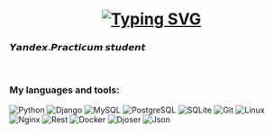 <h1 align="center"><a href="https://git.io/typing-svg"><img src="https://readme-typing-svg.herokuapp.com?font=Fira+Code&size=18&pause=1000&center=true&width=435&lines=Hi+everyone++I'm+Denis%F0%9F%91%8B+Python+Developer" alt="Typing SVG" /></a> 
<h3 align="left">𝙔𝙖𝙣𝙙𝙚𝙭.𝙋𝙧𝙖𝙘𝙩𝙞𝙘𝙪𝙢 𝙨𝙩𝙪𝙙𝙚𝙣𝙩</h3>

<br>

### My languages and tools:

![Python](https://img.shields.io/badge/-Python-cccf19??style=for-the-badge&logo=python)
![Django](https://img.shields.io/badge/-Django-067d20??style=for-the-badge&logo=Django)
![MySQL](https://img.shields.io/badge/-MySQL-E3A9BE??style=for-the-badge&logo=MySQL)
![PostgreSQL](https://img.shields.io/badge/-PostgreSQL-EFAF8C??style=for-the-badge&logo=PostgreSQL)
![SQLite](https://img.shields.io/badge/-SQLite-2A8D9C??style=for-the-badge&logo=SQLite)
![Git](https://img.shields.io/badge/-Git-2A8D9C??style=for-the-badge&logo=Git)
![Linux](https://img.shields.io/badge/-Linux-CD5700??style=for-the-badge&logo=Linux)
![Nginx](https://img.shields.io/badge/-Nginx-6600FF??style=for-the-badge&logo=Nginx)
![Rest](https://img.shields.io/badge/-REST-006B3C??style=for-the-badge&logo=Rest)
![Docker](https://img.shields.io/badge/-Docker-FF9218??style=for-the-badge&logo=Docker)
![Djoser](https://img.shields.io/badge/-Djoser-FF9218??style=for-the-badge&logo=Djoser)
![Json](https://img.shields.io/badge/-JsonAPI-FF9218??style=for-the-badge&logo=Json)











<!--
**Denyacore/Denyacore** is a ✨ _special_ ✨ repository because its `README.md` (this file) appears on your GitHub profile.

Here are some ideas to get you started:

- 🔭 I’m currently working on ...
- 🌱 I’m currently learning ...
- 👯 I’m looking to collaborate on ...
- 🤔 I’m looking for help with ...
- 💬 Ask me about ...
- 📫 How to reach me: ...
- 😄 Pronouns: ...
- ⚡ Fun fact: ...
-->
